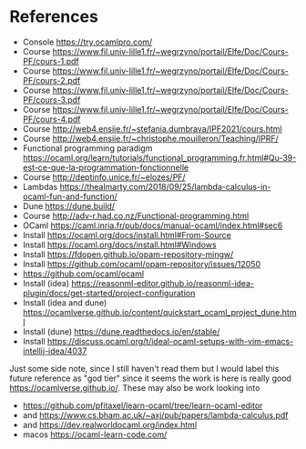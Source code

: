 # References

* Console <https://try.ocamlpro.com/>
* Course <https://www.fil.univ-lille1.fr/~wegrzyno/portail/Elfe/Doc/Cours-PF/cours-1.pdf>
* Course <https://www.fil.univ-lille1.fr/~wegrzyno/portail/Elfe/Doc/Cours-PF/cours-2.pdf>
* Course <https://www.fil.univ-lille1.fr/~wegrzyno/portail/Elfe/Doc/Cours-PF/cours-3.pdf>
* Course <https://www.fil.univ-lille1.fr/~wegrzyno/portail/Elfe/Doc/Cours-PF/cours-4.pdf>
* Course <http://web4.ensiie.fr/~stefania.dumbrava/IPF2021/cours.html>
* Course <http://web4.ensiie.fr/~christophe.mouilleron/Teaching/IPRF/>
* Functional programming paradigm <https://ocaml.org/learn/tutorials/functional_programming.fr.html#Qu-39-est-ce-que-la-programmation-fonctionnelle>
* Course <http://deptinfo.unice.fr/~elozes/PF/>
* Lambdas <https://thealmarty.com/2018/09/25/lambda-calculus-in-ocaml-fun-and-function/>
* Dune <https://dune.build/>
* Course <http://adv-r.had.co.nz/Functional-programming.html>
* OCaml <https://caml.inria.fr/pub/docs/manual-ocaml/index.html#sec6>
* Install <https://ocaml.org/docs/install.html#From-Source>
* Install <https://ocaml.org/docs/install.html#Windows>
* Install <https://fdopen.github.io/opam-repository-mingw/>
* Install <https://github.com/ocaml/opam-repository/issues/12050>
* <https://github.com/ocaml/ocaml>
* Install (idea) <https://reasonml-editor.github.io/reasonml-idea-plugin/docs/get-started/project-configuration>
* Install (idea and dune) <https://ocamlverse.github.io/content/quickstart_ocaml_project_dune.html>
* Install (dune) <https://dune.readthedocs.io/en/stable/>
* Install <https://discuss.ocaml.org/t/ideal-ocaml-setups-with-vim-emacs-intellij-idea/4037>

Just some side note, since I still haven't read them but I would label this
future reference as "god tier" since it seems the work is here is really
good <https://ocamlverse.github.io/>. These may also be work looking
into
* <https://github.com/pfitaxel/learn-ocaml/tree/learn-ocaml-editor>
* and <https://www.cs.bham.ac.uk/~axj/pub/papers/lambda-calculus.pdf>
* and <https://dev.realworldocaml.org/index.html>
* macos <https://ocaml-learn-code.com/>